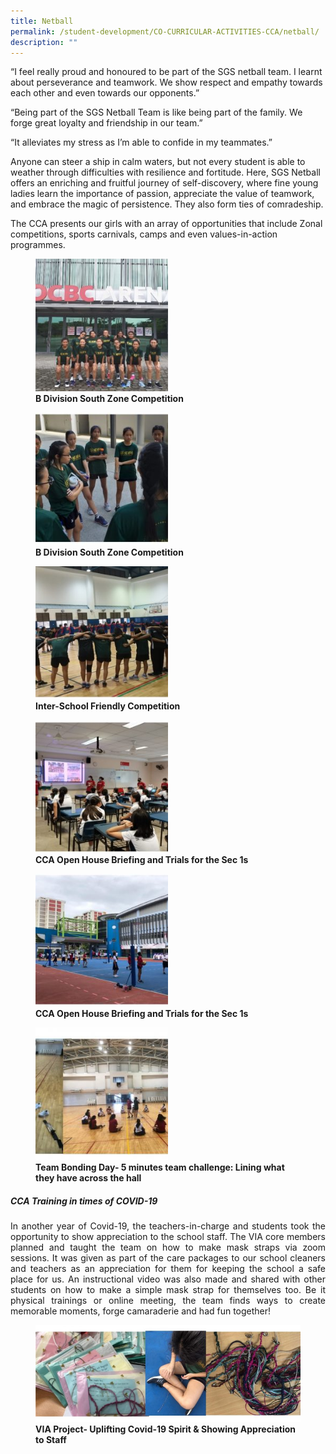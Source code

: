 ```yaml
---
title: Netball
permalink: /student-development/CO-CURRICULAR-ACTIVITIES-CCA/netball/
description: ""
---
```



“I feel really proud and honoured to be part of the SGS netball team. I learnt about perseverance and teamwork. We show respect and empathy towards each other and even towards our opponents.”

“Being part of the SGS Netball Team is like being part of the family. We forge great loyalty and friendship in our team.”

“It alleviates my stress as I’m able to confide in my teammates.”

Anyone can steer a ship in calm waters, but not every student is able to weather through difficulties with resilience and fortitude. Here, SGS Netball offers an enriching and fruitful journey of self-discovery, where fine young ladies learn the importance of passion, appreciate the value of teamwork, and embrace the magic of persistence. They also form ties of comradeship.

The CCA presents our girls with an array of opportunities that include Zonal competitions, sports carnivals, camps and even values-in-action programmes.

<figure>
 <img src="/images/CCA%20Netball/Slide1-12-250x250.jpg" 
     style="width:50%">
<figcaption> 
	<strong> B Division South Zone Competition</strong> 
	</figcaption>
</figure>

<figure>
 <img src="/images/CCA%20Netball/Slide2-10-250x250.jpg" 
     style="width:50%">
<figcaption> 
	<strong> B Division South Zone Competition</strong> 
	</figcaption>
</figure>

<figure>
 <img src="/images/CCA%20Netball/Slide3-7-250x250.jpg" 
     style="width:50%">
<figcaption> 
	<strong> Inter-School Friendly Competition</strong> 
	</figcaption>
</figure>

<figure>
 <img src="/images/CCA%20Netball/Slide4-8-250x250.jpg" 
     style="width:50%">
<figcaption> 
	<strong> CCA Open House Briefing and Trials for the Sec 1s</strong> 
	</figcaption>
</figure>


<figure>
 <img src="/images/CCA%20Netball/Slide5-4-250x250.jpg" 
     style="width:50%">
<figcaption> 
	<strong> CCA Open House Briefing and Trials for the Sec 1s</strong> 
	</figcaption>
</figure>


<figure>
 <img src="/images/CCA%20Netball/Slide6-4-250x250.jpg" 
     style="width:50%">
<figcaption> 
	<strong> Team Bonding Day- 5 minutes team challenge: Lining what they have across the hall</strong> 
	</figcaption>
</figure>

##### **CCA Training in times of COVID-19**

<p style="text-align: justify;"> In another year of Covid-19, the teachers-in-charge and students took the opportunity to show appreciation to the school staff. The VIA core members planned and taught the team on how to make mask straps via zoom sessions. It was given as part of the care packages to our school cleaners and teachers as an appreciation for them for keeping the school a safe place for us. An instructional video was also made and shared with other students on how to make a simple mask strap for themselves too. Be it physical trainings or online meeting, the team finds ways to create memorable moments, forge camaraderie and had fun together! </p>

<figure>
<img src="/images/CCA%20Netball/Slide7-4-e1637914226628-768x280.jpg">
<figcaption> <strong> VIA Project- Uplifting Covid-19 Spirit & Showing Appreciation to Staff </strong> </figcaption>
</figure>